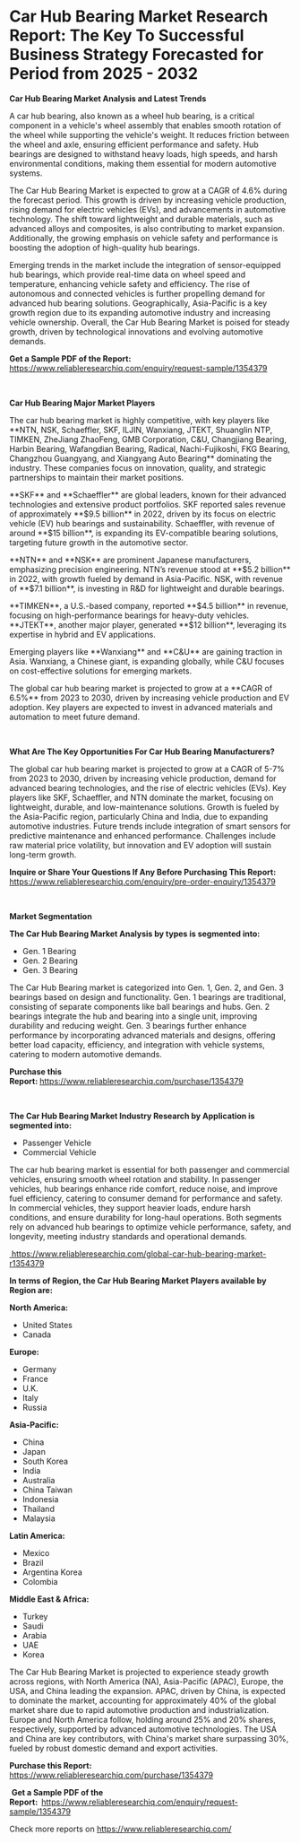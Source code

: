 <p><h1>Car Hub Bearing Market Research Report: The Key To Successful Business Strategy Forecasted for Period from 2025 - 2032</h1></p><p><strong>Car Hub Bearing Market Analysis and Latest Trends</strong></p>
<p><p>A car hub bearing, also known as a wheel hub bearing, is a critical component in a vehicle's wheel assembly that enables smooth rotation of the wheel while supporting the vehicle's weight. It reduces friction between the wheel and axle, ensuring efficient performance and safety. Hub bearings are designed to withstand heavy loads, high speeds, and harsh environmental conditions, making them essential for modern automotive systems.</p><p>The Car Hub Bearing Market is expected to grow at a CAGR of 4.6% during the forecast period. This growth is driven by increasing vehicle production, rising demand for electric vehicles (EVs), and advancements in automotive technology. The shift toward lightweight and durable materials, such as advanced alloys and composites, is also contributing to market expansion. Additionally, the growing emphasis on vehicle safety and performance is boosting the adoption of high-quality hub bearings.</p><p>Emerging trends in the market include the integration of sensor-equipped hub bearings, which provide real-time data on wheel speed and temperature, enhancing vehicle safety and efficiency. The rise of autonomous and connected vehicles is further propelling demand for advanced hub bearing solutions. Geographically, Asia-Pacific is a key growth region due to its expanding automotive industry and increasing vehicle ownership. Overall, the Car Hub Bearing Market is poised for steady growth, driven by technological innovations and evolving automotive demands.</p></p>
<p><strong>Get a Sample PDF of the Report:&nbsp;</strong> <a href="https://www.reliableresearchiq.com/enquiry/request-sample/1354379?utm_campaign=1129&utm_medium=2&utm_source=Github&utm_content=ia&utm_term=23012025&utm_id=car-hub-bearing">https://www.reliableresearchiq.com/enquiry/request-sample/1354379</a></p>
<p>&nbsp;</p>
<p><strong>Car Hub Bearing Major Market Players</strong></p>
<p><p>The car hub bearing market is highly competitive, with key players like **NTN, NSK, Schaeffler, SKF, ILJIN, Wanxiang, JTEKT, Shuanglin NTP, TIMKEN, ZheJiang ZhaoFeng, GMB Corporation, C&U, Changjiang Bearing, Harbin Bearing, Wafangdian Bearing, Radical, Nachi-Fujikoshi, FKG Bearing, Changzhou Guangyang, and Xiangyang Auto Bearing** dominating the industry. These companies focus on innovation, quality, and strategic partnerships to maintain their market positions.</p><p>**SKF** and **Schaeffler** are global leaders, known for their advanced technologies and extensive product portfolios. SKF reported sales revenue of approximately **$9.5 billion** in 2022, driven by its focus on electric vehicle (EV) hub bearings and sustainability. Schaeffler, with revenue of around **$15 billion**, is expanding its EV-compatible bearing solutions, targeting future growth in the automotive sector.</p><p>**NTN** and **NSK** are prominent Japanese manufacturers, emphasizing precision engineering. NTN’s revenue stood at **$5.2 billion** in 2022, with growth fueled by demand in Asia-Pacific. NSK, with revenue of **$7.1 billion**, is investing in R&D for lightweight and durable bearings.</p><p>**TIMKEN**, a U.S.-based company, reported **$4.5 billion** in revenue, focusing on high-performance bearings for heavy-duty vehicles. **JTEKT**, another major player, generated **$12 billion**, leveraging its expertise in hybrid and EV applications.</p><p>Emerging players like **Wanxiang** and **C&U** are gaining traction in Asia. Wanxiang, a Chinese giant, is expanding globally, while C&U focuses on cost-effective solutions for emerging markets.</p><p>The global car hub bearing market is projected to grow at a **CAGR of 6.5%** from 2023 to 2030, driven by increasing vehicle production and EV adoption. Key players are expected to invest in advanced materials and automation to meet future demand.</p></p>
<p>&nbsp;</p>
<p><strong>What Are The Key Opportunities For Car Hub Bearing Manufacturers?</strong></p>
<p><p>The global car hub bearing market is projected to grow at a CAGR of 5-7% from 2023 to 2030, driven by increasing vehicle production, demand for advanced bearing technologies, and the rise of electric vehicles (EVs). Key players like SKF, Schaeffler, and NTN dominate the market, focusing on lightweight, durable, and low-maintenance solutions. Growth is fueled by the Asia-Pacific region, particularly China and India, due to expanding automotive industries. Future trends include integration of smart sensors for predictive maintenance and enhanced performance. Challenges include raw material price volatility, but innovation and EV adoption will sustain long-term growth.</p></p>
<p><strong>Inquire or Share Your Questions If Any Before Purchasing This Report:</strong> <a href="https://www.reliableresearchiq.com/enquiry/pre-order-enquiry/1354379?utm_campaign=1129&utm_medium=2&utm_source=Github&utm_content=ia&utm_term=23012025&utm_id=car-hub-bearing">https://www.reliableresearchiq.com/enquiry/pre-order-enquiry/1354379</a></p>
<p>&nbsp;</p>
<p><strong>Market Segmentation</strong></p>
<p><strong>The Car Hub Bearing Market Analysis by types is segmented into:</strong></p>
<p><ul><li>Gen. 1 Bearing</li><li>Gen. 2 Bearing</li><li>Gen. 3 Bearing</li></ul></p>
<p><p>The Car Hub Bearing market is categorized into Gen. 1, Gen. 2, and Gen. 3 bearings based on design and functionality. Gen. 1 bearings are traditional, consisting of separate components like ball bearings and hubs. Gen. 2 bearings integrate the hub and bearing into a single unit, improving durability and reducing weight. Gen. 3 bearings further enhance performance by incorporating advanced materials and designs, offering better load capacity, efficiency, and integration with vehicle systems, catering to modern automotive demands.</p></p>
<p><strong>Purchase this Report:&nbsp;</strong><a href="https://www.reliableresearchiq.com/purchase/1354379?utm_campaign=1129&utm_medium=2&utm_source=Github&utm_content=ia&utm_term=23012025&utm_id=car-hub-bearing">https://www.reliableresearchiq.com/purchase/1354379</a></p>
<p>&nbsp;</p>
<p><strong>The Car Hub Bearing Market Industry Research by Application is segmented into:</strong></p>
<p><ul><li>Passenger Vehicle</li><li>Commercial Vehicle</li></ul></p>
<p><p>The car hub bearing market is essential for both passenger and commercial vehicles, ensuring smooth wheel rotation and stability. In passenger vehicles, hub bearings enhance ride comfort, reduce noise, and improve fuel efficiency, catering to consumer demand for performance and safety. In commercial vehicles, they support heavier loads, endure harsh conditions, and ensure durability for long-haul operations. Both segments rely on advanced hub bearings to optimize vehicle performance, safety, and longevity, meeting industry standards and operational demands.</p></p>
<p><a href="https://www.reliableresearchiq.com/global-car-hub-bearing-market-r1354379?utm_campaign=1129&utm_medium=2&utm_source=Github&utm_content=ia&utm_term=23012025&utm_id=car-hub-bearing">&nbsp;https://www.reliableresearchiq.com/global-car-hub-bearing-market-r1354379</a></p>
<p><strong>In terms of Region, the Car Hub Bearing Market Players available by Region are:</strong></p>
<p>
    <p> <strong> North America: </strong>
        <ul>
            <li>United States</li>
            <li>Canada</li>
        </ul>
        </p> 
    <p> <strong> Europe: </strong>
        <ul>
            <li>Germany</li>
            <li>France</li>
            <li>U.K.</li>
            <li>Italy</li>
            <li>Russia</li>
        </ul>
        </p> 
    <p> <strong> Asia-Pacific: </strong>
        <ul>
            <li>China</li>
            <li>Japan</li>
            <li>South Korea</li>
            <li>India</li>
            <li>Australia</li>
            <li>China Taiwan</li>
            <li>Indonesia</li>
            <li>Thailand</li>
            <li>Malaysia</li>
        </ul>
        </p> 
    <p> <strong> Latin America: </strong>
        <ul>
            <li>Mexico</li>
            <li>Brazil</li>
            <li>Argentina Korea</li>
            <li>Colombia</li>
        </ul>
        </p> 
    <p> <strong> Middle East & Africa: </strong>
        <ul>
            <li>Turkey</li>
            <li>Saudi</li>
            <li>Arabia</li>
            <li>UAE</li>
            <li>Korea</li>
        </ul>
    </p>
    </p>
<p><p>The Car Hub Bearing Market is projected to experience steady growth across regions, with North America (NA), Asia-Pacific (APAC), Europe, the USA, and China leading the expansion. APAC, driven by China, is expected to dominate the market, accounting for approximately 40% of the global market share due to rapid automotive production and industrialization. Europe and North America follow, holding around 25% and 20% shares, respectively, supported by advanced automotive technologies. The USA and China are key contributors, with China's market share surpassing 30%, fueled by robust domestic demand and export activities.</p></p>
<p><strong>Purchase this Report: </strong><a href="https://www.reliableresearchiq.com/purchase/1354379?utm_campaign=1129&utm_medium=2&utm_source=Github&utm_content=ia&utm_term=23012025&utm_id=car-hub-bearing">https://www.reliableresearchiq.com/purchase/1354379</a></p>
<p>&nbsp;<strong>Get a Sample PDF of the Report:&nbsp;&nbsp;</strong><a href="https://www.reliableresearchiq.com/enquiry/request-sample/1354379?utm_campaign=1129&utm_medium=2&utm_source=Github&utm_content=ia&utm_term=23012025&utm_id=car-hub-bearing">https://www.reliableresearchiq.com/enquiry/request-sample/1354379</a></p>
<p><strong></strong></p>
<p>Check more reports on <a href="https://www.reliableresearchiq.com/?utm_campaign=1129&utm_medium=2&utm_source=Github&utm_content=ia&utm_term=23012025&utm_id=car-hub-bearing">https://www.reliableresearchiq.com/</a></p>